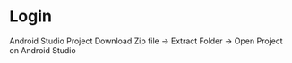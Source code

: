 # Login
Android Studio Project
Download Zip file -> Extract Folder -> Open Project on Android Studio
